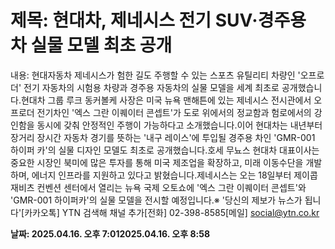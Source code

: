 # **제목: 현대차, 제네시스 전기 SUV·경주용 차 실물 모델 최초 공개**

  내용: 현대자동차 제네시스가 험한 길도 주행할 수 있는 스포츠 유틸리티 차량인 '오프로더' 전기 자동차의 시험용 차량과 경주용 자동차의 실물 모델을 세계 최초로 공개했습니다.현대차 그룹 루크 동커볼케 사장은 미국 뉴욕 맨해튼에 있는 제네시스 전시관에서 오프로더 전기차인 '엑스 그란 이퀘이터 콘셉트'가 도로 위에서의 정교함과 험로에서의 강인함을 동시에 갖춰 안정적인 주행이 가능하다고 소개했습니다.이어 현대차는 내년부터 장거리 장시간 자동차 경기를 뜻하는 '내구 레이스'에 투입될 경주용 차인 'GMR-001 하이퍼 카'의 실물 디자인 모델도 최초로 공개했습니다.호세 무뇨스 현대차 대표이사는 중요한 시장인 북미에 많은 투자를 통해 미국 제조업을 확장하고, 미래 이동수단을 개발하며, 에너지 인프라를 지원하고 있다고 밝혔습니다.제네시스는 오는 18일부터 제이콥 재비츠 컨벤션 센터에서 열리는 뉴욕 국제 오토쇼에 '엑스 그란 이퀘이터 콘셉트'와 'GMR-001 하이퍼카'의 실물 모델을 전시할 예정입니다.※ '당신의 제보가 뉴스가 됩니다'[카카오톡] YTN 검색해 채널 추가[전화] 02-398-8585[메일] social@ytn.co.kr

  **날짜: 2025.04.16. 오후 7:012025.04.16. 오후 8:58**